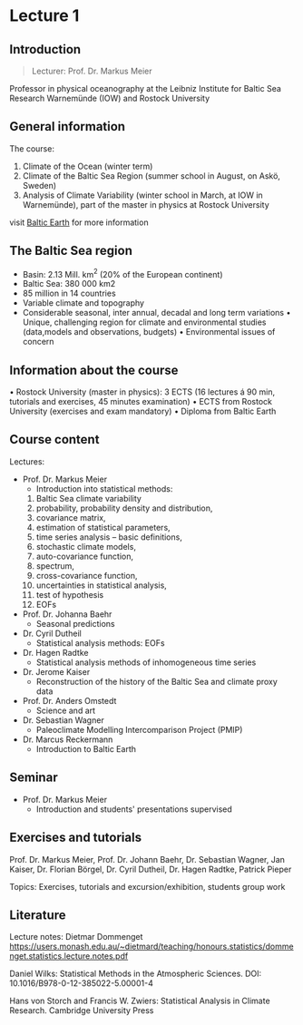 Lecture 1 
============================
## Introduction
> Lecturer: Prof. Dr. Markus Meier

Professor in physical oceanography at the Leibniz Institute for Baltic Sea Research Warnemünde (IOW) and Rostock University

## General information

The course:
1. Climate of the Ocean (winter term)
2. Climate of the Baltic Sea Region (summer school in
August, on Askö, Sweden)
3. Analysis of Climate Variability (winter school in March,
at IOW in Warnemünde), part of the master in physics
at Rostock University

visit [Baltic Earth](https://www.baltic.earth) for more information

## The Baltic Sea region 

- Basin: 2.13 Mill. km$^2$ (20% of  the European continent) 
- Baltic Sea: 380 000 km2 
- 85 million in 14 countries 
- Variable climate and topography 
- Considerable seasonal, inter annual, decadal and long term variations 
• Unique, challenging region for climate and environmental studies (data,models and observations, budgets) 
• Environmental issues of concern

## Information about the course 

• Rostock University (master in physics): 3 ECTS (16 lectures á 90 min, tutorials and exercises, 45 minutes examination) 
• ECTS from Rostock University (exercises  and exam mandatory) 
• Diploma from Baltic Earth

## Course content 
Lectures:
- Prof. Dr. Markus Meier
  - Introduction into statistical methods:
  1) Baltic Sea climate variability
  2) probability, probability density and
  distribution,
  3) covariance matrix,
  4) estimation of statistical parameters,
  5) time series analysis – basic definitions,
  6) stochastic climate models,
  7) auto-covariance function,
  8) spectrum,
  9) cross-covariance function,
  10) uncertainties in statistical analysis,
  11) test of hypothesis
  12) EOFs
- Prof. Dr. Johanna Baehr
  - Seasonal predictions
- Dr. Cyril Dutheil
  - Statistical analysis methods: EOFs
- Dr. Hagen Radtke
  - Statistical analysis methods of inhomogeneous time series
- Dr. Jerome Kaiser
  - Reconstruction of the history of the Baltic Sea and climate proxy data
- Prof. Dr. Anders Omstedt
  - Science and art
- Dr. Sebastian Wagner
  - Paleoclimate Modelling Intercomparison Project (PMIP)
- Dr. Marcus Reckermann
  - Introduction to Baltic Earth

## Seminar 
- Prof. Dr. Markus Meier
    - Introduction and students' presentations supervised

## Exercises and tutorials
Prof. Dr. Markus Meier, Prof. Dr. Johann Baehr, Dr. Sebastian Wagner, Jan Kaiser, Dr. Florian Börgel, Dr. Cyril Dutheil, Dr. Hagen Radtke, Patrick Pieper

Topics: Exercises, tutorials and excursion/exhibition, students group work

## Literature

Lecture notes: Dietmar Dommenget https://users.monash.edu.au/~dietmard/teaching/honours.statistics/dommenget.statistics.lecture.notes.pdf

Daniel Wilks: Statistical Methods in the Atmospheric Sciences. DOI: 10.1016/B978-0-12-385022-5.00001-4

Hans von Storch and Francis W. Zwiers: Statistical Analysis in Climate Research. Cambridge University Press